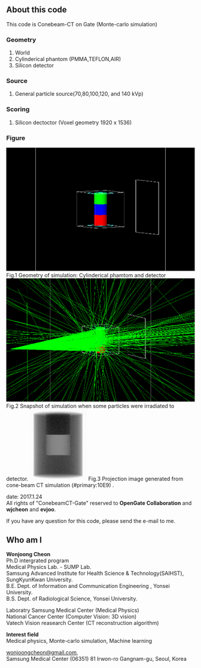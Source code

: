 ## About this code  
This code is Conebeam-CT on Gate (Monte-carlo simulation)  

### Geometry  
1) World  
2) Cylinderical phantom (PMMA,TEFLON,AIR)  
3) Silicon detector   

### Source   
1) General particle source(70,80,100,120, and 140 kVp)   

### Scoring    
1) Silicon dectoctor (Voxel geometry 1920 x 1536)  


### Figure    
<img src = https://github.com/wjcheon/CBCT_Gate_optm/blob/master/CBCT_Geometry.png />  
Fig.1 Geometry of simulation: Cylinderical phamtom and detector   

<img src = https://github.com/wjcheon/CBCT_Gate_optm/blob/master/rays.png />
Fig.2 Snapshot of simulation when some particles were irradiated to detector.  

  

<img src = https://github.com/wjcheon/CBCT_Gate_optm/blob/master/projection_image.jpg />  
Fig.3 Projection image generated from cone-beam CT simulation (#primary:10E9) .  



date: 2017.1.24  
All rights of "ConebeamCT-Gate" reserved to **OpenGate Collaboration** and **wjcheon** and **evjoo**.  

If you have any question for this code, please send the e-mail to me.  
     



## Who am I 
**Wonjoong Cheon**  
Ph.D intergrated program  
Medical Physics Lab. - SUMP Lab.  
Samsung Advanced Institute for Health Science & Technology(SAIHST), SungKyunKwan University.  
B.E. Dept. of Information and Communication Engineering , Yonsei University.  
B.S. Dept. of Radiological Science, Yonsei University.  

Laboratry
Samsung Medical Center (Medical Physics)  
National Cancer Center (Computer Vision: 3D vision)  
Vatech Vision reasearch Center (CT reconstruction algorithm)  

**Interest field**  
Medical physics, Monte-carlo simulation, Machine learning  

wonjoongcheon@gmail.com,   
Samsung Medical Center (06351) 81 Irwon-ro Gangnam-gu, Seoul, Korea